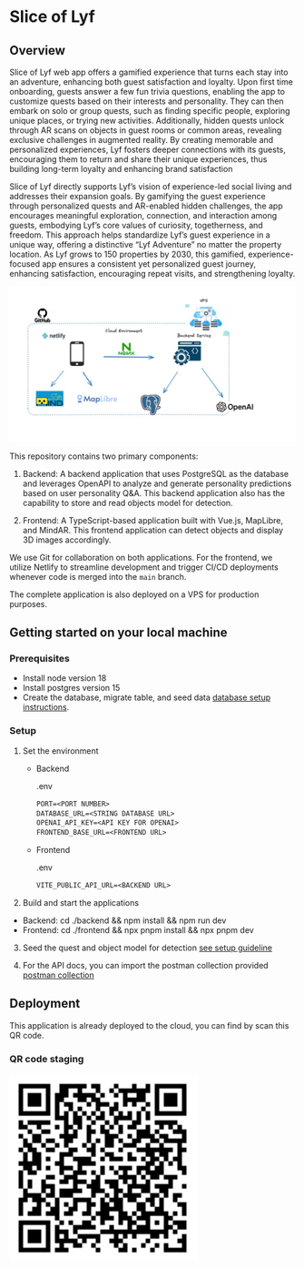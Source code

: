 # Slice of Lyf

## Overview
Slice of Lyf web app offers a gamified experience that turns each stay into an adventure, enhancing both guest satisfaction and loyalty. Upon first time onboarding, guests answer a few fun trivia questions, enabling the app to customize quests based on their interests and personality. They can then embark on solo or group quests, such as finding specific people, exploring unique places, or trying new activities. Additionally, hidden quests unlock through AR scans on objects in guest rooms or common areas, revealing exclusive challenges in augmented reality. By creating memorable and personalized experiences, Lyf fosters deeper connections with its guests, encouraging them to return and share their unique experiences, thus building long-term loyalty and enhancing brand satisfaction


Slice of Lyf directly supports Lyf’s vision of experience-led social living and addresses their expansion goals. By gamifying the guest experience through personalized quests and AR-enabled hidden challenges, the app encourages meaningful exploration, connection, and interaction among guests, embodying Lyf’s core values of curiosity, togetherness, and freedom. This approach helps standardize Lyf’s guest experience in a unique way, offering a distinctive “Lyf Adventure” no matter the property location. As Lyf grows to 150 properties by 2030, this gamified, experience-focused app ensures a consistent yet personalized guest journey, enhancing satisfaction, encouraging repeat visits, and strengthening loyalty.

![Application architeture](./docs/design_system.png)

This repository contains two primary components:

1. Backend: A backend application that uses PostgreSQL as the database and leverages OpenAPI to analyze and generate personality predictions based on user personality Q&A. This backend application also has the capability to store and read objects model for detection.

2. Frontend: A TypeScript-based application built with Vue.js, MapLibre, and MindAR. This frontend application can detect objects and display 3D images accordingly.

We use Git for collaboration on both applications. For the frontend, we utilize Netlify to streamline development and trigger CI/CD deployments whenever code is merged into the `main` branch.

The complete application is also deployed on a VPS for production purposes.

## Getting started on your local machine

### Prerequisites

- Install node version 18
- Install postgres version 15
- Create the database, migrate table, and seed data [database setup instructions](./backend/db/readme.db.md).

### Setup
1. Set the environment
    - Backend

      .env
      ```txt
      PORT=<PORT NUMBER>
      DATABASE_URL=<STRING DATABASE URL>
      OPENAI_API_KEY=<API KEY FOR OPENAI>
      FRONTEND_BASE_URL=<FRONTEND URL>
      ```
    - Frontend

      .env
      ```txt
      VITE_PUBLIC_API_URL=<BACKEND URL>
      ```

2. Build and start the applications
  - Backend: cd ./backend && npm install && npm run dev
  - Frontend: cd ./frontend && npx pnpm install && npx pnpm dev

3. Seed the quest and object model for detection [see setup guideline](./frontend/docs/USAGE.md)

4. For the API docs, you can import the postman collection provided [postman collection](angelhack-grand_final.postman_collection.json)


## Deployment

This application is already deployed to the cloud,
you can find by scan this QR code.

### QR code staging
![QR code staging](./docs/qr_staging.png)

